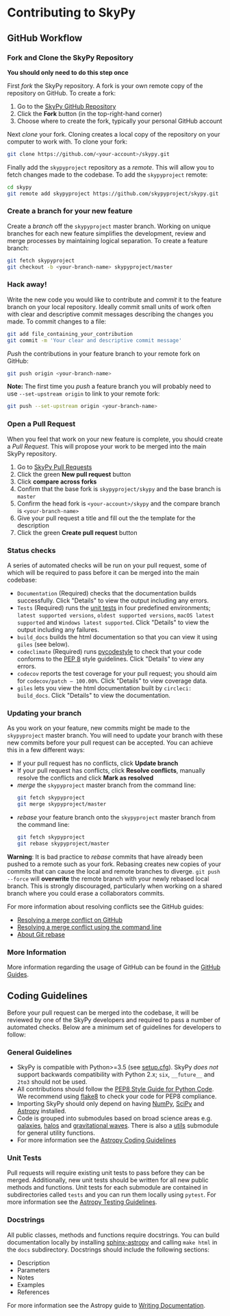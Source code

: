 Contributing to SkyPy
=======================

GitHub Workflow
---------------

### Fork and Clone the SkyPy Repository
**You should only need to do this step once**

First *fork* the SkyPy repository. A fork is your own remote copy of the repository on GitHub. To create a fork:

  1. Go to the [SkyPy GitHub Repository](https://github.com/skypyproject/skypy)
  2. Click the **Fork** button (in the top-right-hand corner)
  3. Choose where to create the fork, typically your personal GitHub account

Next *clone* your fork. Cloning creates a local copy of the repository on your computer to work with. To clone your fork:

  ```bash
  git clone https://github.com/<your-account>/skypy.git
  ```

Finally add the `skypyproject` repository as a *remote*. This will allow you to fetch changes made to the codebase. To add the `skypyproject` remote:

  ```bash
  cd skypy
  git remote add skypyproject https://github.com/skypyproject/skypy.git
  ```

### Create a branch for your new feature

Create a *branch* off the `skypyproject` master branch. Working on unique branches for each new feature simplifies the development, review and merge processes by maintaining logical separation. To create a feature branch:

  ```bash
  git fetch skypyproject
  git checkout -b <your-branch-name> skypyproject/master
  ```

### Hack away!

Write the new code you would like to contribute and *commit* it to the feature branch on your local repository. Ideally commit small units of work often with clear and descriptive commit messages describing the changes you made. To commit changes to a file:

  ```bash
  git add file_containing_your_contribution
  git commit -m 'Your clear and descriptive commit message'
  ```

*Push* the contributions in your feature branch to your remote fork on GitHub:

  ```bash
  git push origin <your-branch-name>
  ```

**Note:** The first time you *push* a feature branch you will probably need to use `--set-upstream origin` to link to your remote fork:

  ```bash
  git push --set-upstream origin <your-branch-name>
  ```

### Open a Pull Request

When you feel that work on your new feature is complete, you should create a *Pull Request*. This will propose your work to be merged into the main SkyPy repository.

  1. Go to [SkyPy Pull Requests](https://github.com/skypyproject/skypy/pulls)
  2. Click the green **New pull request** button
  3. Click **compare across forks**
  4. Confirm that the base fork is `skypyproject/skypy` and the base branch is `master`
  5. Confirm the head fork is `<your-account>/skypy` and the compare branch is `<your-branch-name>`
  6. Give your pull request a title and fill out the the template for the description
  7. Click the green **Create pull request** button

### Status checks

A series of automated checks will be run on your pull request, some of which will be required to pass before it can be merged into the main codebase:

  - `Documentation` (Required) checks that the documentation builds successfully. Click "Details" to view the output including any errors.
  - `Tests` (Required) runs the [unit tests](#unit-tests) in four predefined environments; `latest supported versions`, `oldest supported versions`, `macOS latest supported` and `Windows latest supported`. Click "Details" to view the output including any failures.
  - `build_docs` builds the html documentation so that you can view it using `giles` (see below).
  - `codeclimate` (Required) runs [pycodestyle](https://pycodestyle.pycqa.org/en/latest/) to check that your code conforms to the [PEP 8](https://www.python.org/dev/peps/pep-0008/) style guidelines. Click "Details" to view any errors.
  - `codecov` reports the test coverage for your pull request; you should aim for `codecov/patch — 100.00%`. Click "Details" to view coverage data.
  - `giles` lets you view the html documentation built by `circleci: build_docs`. Click "Details" to view the documentation.

### Updating your branch

As you work on your feature, new commits might be made to the `skypyproject` master branch. You will need to update your branch with these new commits before your pull request can be accepted. You can achieve this in a few different ways:

  - If your pull request has no conflicts, click **Update branch**
  - If your pull request has conflicts, click **Resolve conflicts**, manually resolve the conflicts and click **Mark as resolved**
  - *merge* the `skypyproject` master branch from the command line:
    ```bash
    git fetch skypyproject
    git merge skypyproject/master
    ```
  - *rebase* your feature branch onto the `skypyproject` master branch from the command line:
    ```bash
    git fetch skypyproject
    git rebase skypyproject/master
    ```

**Warning**: It is bad practice to *rebase* commits that have already been pushed to a remote such as your fork. Rebasing creates new copies of your commits that can cause the local and remote branches to diverge. `git push --force` will **overwrite** the remote branch with your newly rebased local branch. This is strongly discouraged, particularly when working on a shared branch where you could erase a collaborators commits.

For more information about resolving conflicts see the GitHub guides:
  - [Resolving a merge conflict on GitHub](https://help.github.com/en/github/collaborating-with-issues-and-pull-requests/resolving-a-merge-conflict-on-github)
  - [Resolving a merge conflict using the command line](https://help.github.com/en/github/collaborating-with-issues-and-pull-requests/resolving-a-merge-conflict-using-the-command-line)
  - [About Git rebase](https://help.github.com/en/github/using-git/about-git-rebase)

### More Information

More information regarding the usage of GitHub can be found in the [GitHub Guides](https://guides.github.com/).

Coding Guidelines
-----------------

Before your pull request can be merged into the codebase, it will be reviewed by one of the SkyPy developers and required to pass a number of automated checks. Below are a minimum set of guidelines for developers to follow:

### General Guidelines

- SkyPy is compatible with Python>=3.5 (see [setup.cfg](setup.cfg)). SkyPy *does not* support backwards compatibility with Python 2.x; `six`, `__future__` and `2to3` should not be used.
- All contributions should follow the [PEP8 Style Guide for Python Code](https://www.python.org/dev/peps/pep-0008/). We recommend using [flake8](https://flake8.pycqa.org/) to check your code for PEP8 compliance.
- Importing SkyPy should only depend on having [NumPy](https://www.numpy.org), [SciPy](https://www.scipy.org/) and [Astropy](https://www.astropy.org/) installed.
- Code is grouped into submodules based on broad science areas e.g. [galaxies](skypy/galaxy), [halos](skypy/halo) and [gravitational waves](skypy/gravitational_wave). There is also a [utils](skypy/utils) submodule for general utility functions.
- For more information see the [Astropy Coding Guidelines](http://docs.astropy.org/en/latest/development/codeguide.html)

### Unit Tests

Pull requests will require existing unit tests to pass before they can be merged. Additionally, new unit tests should be written for all new public methods and functions. Unit tests for each submodule are contained in subdirectories called `tests` and you can run them locally using `pytest`. For more information see the [Astropy Testing Guidelines](https://docs.astropy.org/en/stable/development/testguide.html).

### Docstrings

All public classes, methods and functions require docstrings. You can build documentation locally by installing [sphinx-astropy](https://github.com/astropy/sphinx-astropy) and calling `make html` in the `docs` subdirectory. Docstrings should include the following sections:

  - Description
  - Parameters
  - Notes
  - Examples
  - References

For more information see the Astropy guide to [Writing Documentation](https://docs.astropy.org/en/stable/development/docguide.html).
